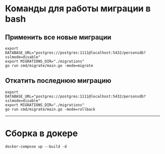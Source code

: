 # Команды для работы миграции в bash

## Применить все новые миграции
```
export DATABASE_URL="postgres://postgres:1111@localhost:5432/personsdb?sslmode=disable"
export MIGRATIONS_DIR="./migrations"
go run cmd/migrate/main.go -mode=migrate
```

## Откатить последнюю миграцию
```
export DATABASE_URL="postgres://postgres:1111@localhost:5432/personsdb?sslmode=disable"
export MIGRATIONS_DIR="./migrations"
go run cmd/migrate/main.go -mode=rollback
```

---

# Сборка в докере
```
docker-compose up --build -d
```